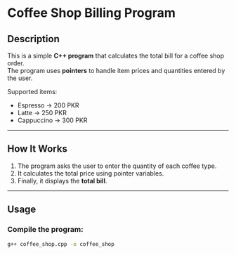 # Coffee Shop Billing Program

## Description
This is a simple **C++ program** that calculates the total bill for a coffee shop order.  
The program uses **pointers** to handle item prices and quantities entered by the user.  

Supported items:
- Espresso → 200 PKR
- Latte → 250 PKR
- Cappuccino → 300 PKR


---

## How It Works
1. The program asks the user to enter the quantity of each coffee type.
2. It calculates the total price using pointer variables.
3. Finally, it displays the **total bill**.

---

##  Usage

### Compile the program:
```bash
g++ coffee_shop.cpp -o coffee_shop